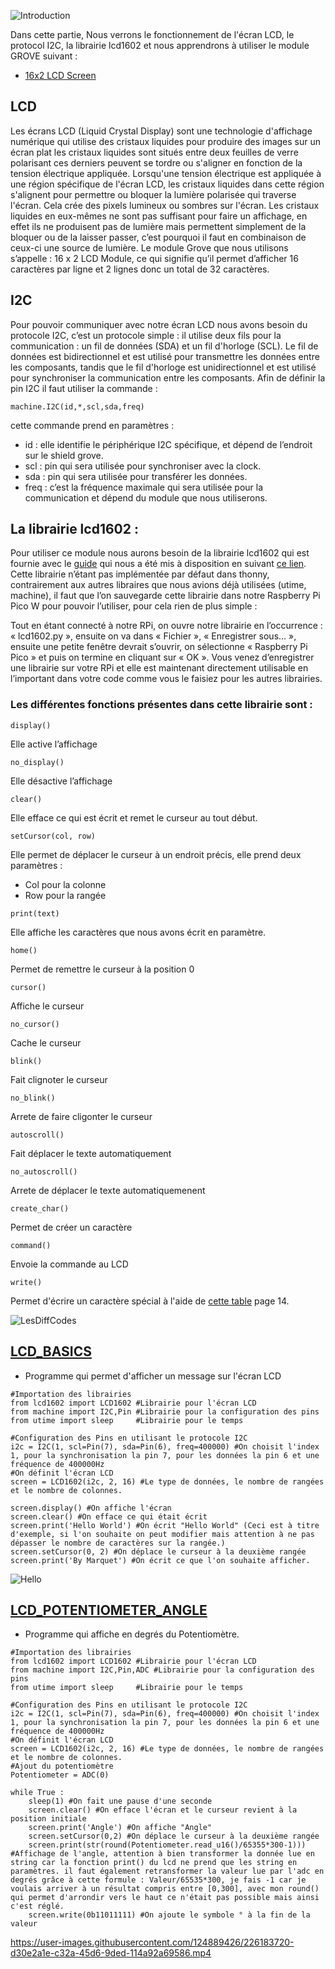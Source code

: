 ![Introduction](https://user-images.githubusercontent.com/124889426/224516611-bf5abe71-4ac2-4c32-b8ba-995c072dffa6.png)

Dans cette partie, Nous verrons le fonctionnement de l'écran LCD, le protocol I2C, la librairie lcd1602 et nous apprendrons à utiliser le module GROVE suivant :

- [16x2 LCD Screen](https://wiki.seeedstudio.com/Grove-16x2_LCD_Series/#docusaurus_skipToContent_fallback)

## LCD

Les écrans LCD (Liquid Crystal Display) sont une technologie d'affichage numérique qui utilise des cristaux liquides pour produire des images sur un écran plat les cristaux liquides sont situés entre deux feuilles de verre polarisant ces derniers peuvent se tordre ou s'aligner en fonction de la tension électrique appliquée. Lorsqu'une tension électrique est appliquée à une région spécifique de l'écran LCD, les cristaux liquides dans cette région s'alignent pour permettre ou bloquer la lumière polarisée qui traverse l'écran. Cela crée des pixels lumineux ou sombres sur l'écran.
Les cristaux liquides en eux-mêmes ne sont pas suffisant pour faire un affichage, en effet ils ne produisent pas de lumière mais permettent simplement de la bloquer ou de la laisser passer, c’est pourquoi il faut en combinaison de ceux-ci une source de lumière.
Le module Grove que nous utilisons s’appelle : 16 x 2 LCD Module, ce qui signifie qu’il permet d’afficher 16 caractères par ligne et 2 lignes donc un total de 32 caractères.

## I2C

Pour pouvoir communiquer avec notre écran LCD nous avons besoin du protocole I2C, c’est un protocole simple : il utilise deux fils pour la communication : un fil de données (SDA) et un fil d'horloge (SCL). Le fil de données est bidirectionnel et est utilisé pour transmettre les données entre les composants, tandis que le fil d'horloge est unidirectionnel et est utilisé pour synchroniser la communication entre les composants.
Afin de définir la pin I2C il faut utiliser la commande : 

```machine.I2C(id,*,scl,sda,freq)```

cette commande prend en paramètres :

-	id : elle identifie le périphérique I2C spécifique, et dépend de l’endroit sur le shield grove.
-	scl : pin qui sera utilisée pour synchroniser avec la clock.
-	sda : pin qui sera utilisée pour transférer les données.
-	freq : c’est la fréquence maximale qui sera utilisée pour la communication et dépend du module que nous utiliserons.

## La librairie lcd1602 :

Pour utiliser ce module nous aurons besoin de la librairie lcd1602 qui est fournie avec le [guide]( https://files.seeedstudio.com/wiki/Grove_Shield_for_Pi_Pico_V1.0/Begiinner's-Guide-for-Raspberry-Pi-Pico.pdf) qui nous a été mis à disposition en suivant [ce lien]( https://github.com/TinkerGen/Pico-micropython).
Cette librairie n’étant pas implémentée par défaut dans thonny, contrairement aux autres libraires que nous avions déjà utilisées (utime, machine), il faut que l’on sauvegarde cette librairie dans notre Raspberry Pi Pico W pour pouvoir l’utiliser, pour cela rien de plus simple :

Tout en étant connecté à notre RPi, on ouvre notre librairie en l’occurrence : « lcd1602.py », ensuite on va dans « Fichier », « Enregistrer sous… », ensuite une petite fenêtre devrait s’ouvrir, on sélectionne « Raspberry Pi Pico » et puis on termine en cliquant sur « OK ». Vous venez d’enregistrer une librairie sur votre RPi et elle est maintenant directement utilisable en l’important dans votre code comme vous le faisiez pour les autres librairies.

### Les différentes fonctions présentes dans cette librairie sont :

```display()```

Elle active l’affichage

```no_display()```

Elle désactive l’affichage

```clear()```

Elle efface ce qui est écrit et remet le curseur au tout début.

```setCursor(col, row)```

Elle permet de déplacer le curseur à un endroit précis, elle prend deux paramètres :

  -	Col pour la colonne
  -	Row pour la rangée
  
```print(text)```

Elle affiche les caractères que nous avons écrit en paramètre.

```home()```

Permet de remettre le curseur à la position 0

```cursor()```

Affiche le curseur

```no_cursor()```

Cache le curseur

```blink()```

Fait clignoter le curseur

```no_blink()```

Arrete de faire cligonter le curseur

```autoscroll()```

Fait déplacer le texte automatiquement

```no_autoscroll()```

Arrete de déplacer le texte automatiquemenent

```create_char()```

Permet de créer un caractère

```command()```

Envoie la commande au LCD

```write()```

Permet d'écrire un caractère spécial à l'aide de [cette table](https://www.waveshare.com/datasheet/LCD_en_PDF/LCD1602.pdf) page 14.

![LesDiffCodes](https://user-images.githubusercontent.com/124889426/224516616-8f99617f-5f48-4130-a1fd-424198b55f48.png)

## [LCD_BASICS](LCD_BASICS.py)
- Programme qui permet d'afficher un message sur l'écran LCD

```
#Importation des librairies
from lcd1602 import LCD1602 #Librairie pour l'écran LCD
from machine import I2C,Pin #Librairie pour la configuration des pins
from utime import sleep     #Librairie pour le temps

#Configuration des Pins en utilisant le protocole I2C
i2c = I2C(1, scl=Pin(7), sda=Pin(6), freq=400000) #On choisit l'index 1, pour la synchronisation la pin 7, pour les données la pin 6 et une fréquence de 400000Hz
#On définit l'écran LCD
screen = LCD1602(i2c, 2, 16) #Le type de données, le nombre de rangées et le nombre de colonnes.

screen.display() #On affiche l'écran
screen.clear() #On efface ce qui était écrit
screen.print('Hello World') #On écrit "Hello World" (Ceci est à titre d'exemple, si l'on souhaite on peut modifier mais attention à ne pas dépasser le nombre de caractères sur la rangée.)
screen.setCursor(0, 2) #On déplace le curseur à la deuxième rangée
screen.print('By Marquet') #On écrit ce que l'on souhaite afficher.               
```

![Hello](https://user-images.githubusercontent.com/124889426/226183742-a7f32bf6-b1c6-4d34-9b06-b6495b97c8b4.jpg)

## [LCD_POTENTIOMETER_ANGLE](LCD_POTENTIOMETER_ANGLE.py)
- Programme qui affiche en degrés du Potentiomètre.

```
#Importation des librairies
from lcd1602 import LCD1602 #Librairie pour l'écran LCD
from machine import I2C,Pin,ADC #Librairie pour la configuration des pins
from utime import sleep     #Librairie pour le temps

#Configuration des Pins en utilisant le protocole I2C
i2c = I2C(1, scl=Pin(7), sda=Pin(6), freq=400000) #On choisit l'index 1, pour la synchronisation la pin 7, pour les données la pin 6 et une fréquence de 400000Hz
#On définit l'écran LCD
screen = LCD1602(i2c, 2, 16) #Le type de données, le nombre de rangées et le nombre de colonnes.
#Ajout du potentiomètre
Potentiometer = ADC(0)

while True :
    sleep(1) #On fait une pause d'une seconde
    screen.clear() #On efface l'écran et le curseur revient à la position initiale
    screen.print('Angle') #On affiche "Angle"
    screen.setCursor(0,2) #On déplace le curseur à la deuxième rangée
    screen.print(str(round(Potentiometer.read_u16()/65355*300-1))) #Affichage de l'angle, attention à bien transformer la donnée lue en string car la fonction print() du lcd ne prend que les string en paramètres. il faut également retransformer la valeur lue par l'adc en degrés grâce à cette formule : Valeur/65535*300, je fais -1 car je voulais arriver à un résultat compris entre [0,300], avec mon round() qui permet d'arrondir vers le haut ce n'était pas possible mais ainsi c'est réglé.
    screen.write(0b11011111) #On ajoute le symbole ° à la fin de la valeur
```

https://user-images.githubusercontent.com/124889426/226183720-d30e2a1e-c32a-45d6-9ded-114a92a69586.mp4
